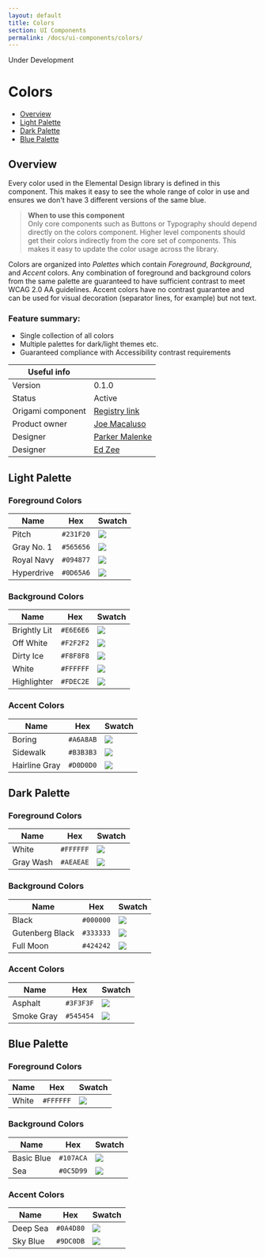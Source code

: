 ```yaml
---
layout: default
title: Colors
section: UI Components
permalink: /docs/ui-components/colors/
---
```


<aside>Under Development</aside>

# Colors

* [Overview](#overview)
* [Light Palette](#light-palette)
* [Dark Palette](#dark-palette)
* [Blue Palette](#blue-palette)


## Overview
Every color used in the Elemental Design library is defined in this component. This makes it easy to see the whole range of color in use and ensures we don't have 3 different versions of the same blue.

> **When to use this component**  
> Only core components such as Buttons or Typography should depend directly on the colors component. Higher level components should get their colors indirectly from the core set of components. This makes it easy to update the color usage across the library.

Colors are organized into *Palettes* which contain *Foreground*, *Background*, and *Accent* colors. Any combination of foreground and background colors from the same palette are guaranteed to have sufficient contrast to meet WCAG 2.0 AA guidelines. Accent colors have no contrast guarantee and can be used for visual decoration (separator lines, for example) but not text.

### Feature summary:

- Single collection of all colors
- Multiple palettes for dark/light themes etc.
- Guaranteed compliance with Accessibility contrast requirements


|   Useful info          |                                       |
|------------------------|---------------------------------------|
|   Version              |    0.1.0                              |
|   Status               |    Active                             |
|   Origami component    |    [Registry link][reg-entry]         |
|   Product owner        |    [Joe Macaluso][jm-contact]         |
|   Designer             |    [Parker Malenke][pm-contact]       |
|   Designer             |    [Ed Zee][ez-contact]               |

[pm-contact]: mailto:parker.malenke@pearson.com
[ez-contact]: mailto:edward.zee@pearson.com
[jm-contact]: mailto:joe.macaluso@pearson.com
[reg-entry]:  https://origami.pearsoned.com/registry/components/o-app-header
[sk]:         ./assets/o-app-header.sketch


## Light Palette

### Foreground Colors

| Name           | Hex       | Swatch                                          |
|----------------|-----------|-------------------------------------------------|
| Pitch          | `#231F20` | ![](http://dummyimage.com/200x40/231F20/231F20) |
| Gray No. 1     | `#565656` | ![](http://dummyimage.com/200x40/565656/565656) |
| Royal Navy     | `#094877` | ![](http://dummyimage.com/200x40/094877/094877) |
| Hyperdrive     | `#0D65A6` | ![](http://dummyimage.com/200x40/0D65A6/0D65A6) |

### Background Colors

| Name           | Hex       | Swatch                                          |
|----------------|-----------|-------------------------------------------------|
| Brightly Lit   | `#E6E6E6` | ![](http://dummyimage.com/200x40/E6E6E6/E6E6E6) |
| Off White      | `#F2F2F2` | ![](http://dummyimage.com/200x40/F2F2F2/F2F2F2) |
| Dirty Ice      | `#F8F8F8` | ![](http://dummyimage.com/200x40/F8F8F8/F8F8F8) |
| White          | `#FFFFFF` | ![](http://dummyimage.com/200x40/FFFFFF/FFFFFF) |
| Highlighter    | `#FDEC2E` | ![](http://dummyimage.com/200x40/FDEC2E/FDEC2E) |

### Accent Colors

| Name           | Hex       | Swatch                                          |
|----------------|-----------|-------------------------------------------------|
| Boring         | `#A6A8AB` | ![](http://dummyimage.com/200x40/A6A8AB/A6A8AB) |
| Sidewalk       | `#B3B3B3` | ![](http://dummyimage.com/200x40/B3B3B3/B3B3B3) |
| Hairline Gray  | `#D0D0D0` | ![](http://dummyimage.com/200x40/D0D0D0/D0D0D0) |


## Dark Palette

### Foreground Colors

| Name           | Hex       | Swatch                                          |
|----------------|-----------|-------------------------------------------------|
| White          | `#FFFFFF` | ![](http://dummyimage.com/200x40/FFFFFF/FFFFFF) |
| Gray Wash      | `#AEAEAE` | ![](http://dummyimage.com/200x40/AEAEAE/AEAEAE) |

### Background Colors

| Name           | Hex       | Swatch                                          |
|----------------|-----------|-------------------------------------------------|
| Black          | `#000000` | ![](http://dummyimage.com/200x40/000000/000000) |
| Gutenberg Black| `#333333` | ![](http://dummyimage.com/200x40/333333/333333) |
| Full Moon      | `#424242` | ![](http://dummyimage.com/200x40/424242/424242) |

### Accent Colors

| Name           | Hex       | Swatch                                          |
|----------------|-----------|-------------------------------------------------|
| Asphalt        | `#3F3F3F` | ![](http://dummyimage.com/200x40/3F3F3F/3F3F3F) |
| Smoke Gray     | `#545454` | ![](http://dummyimage.com/200x40/545454/545454) |


## Blue Palette

### Foreground Colors

| Name           | Hex       | Swatch                                          |
|----------------|-----------|-------------------------------------------------|
| White          | `#FFFFFF` | ![](http://dummyimage.com/200x40/FFFFFF/FFFFFF) |

### Background Colors

| Name           | Hex       | Swatch                                          |
|----------------|-----------|-------------------------------------------------|
| Basic Blue     | `#107ACA` | ![](http://dummyimage.com/200x40/107ACA/107ACA) |
| Sea            | `#0C5D99` | ![](http://dummyimage.com/200x40/0C5D99/0C5D99) |

### Accent Colors

| Name           | Hex       | Swatch                                          |
|----------------|-----------|-------------------------------------------------|
| Deep Sea       | `#0A4D80` | ![](http://dummyimage.com/200x40/0A4D80/0A4D80) |
| Sky Blue       | `#9DC0DB` | ![](http://dummyimage.com/200x40/9DC0DB/9DC0DB) |
